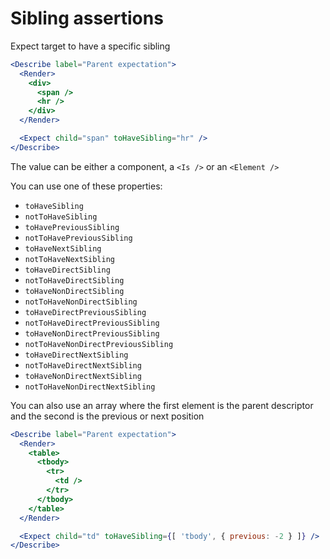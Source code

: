 # Sibling assertions

Expect target to have a specific sibling

```jsx
<Describe label="Parent expectation">
  <Render>
    <div>
      <span />
      <hr />
    </div>
  </Render>

  <Expect child="span" toHaveSibling="hr" />
</Describe>
```

The value can be either a component, a `<Is />` or an `<Element />`

You can use one of these properties:

- `toHaveSibling`
- `notToHaveSibling`
- `toHavePreviousSibling`
- `notToHavePreviousSibling`
- `toHaveNextSibling`
- `notToHaveNextSibling`
- `toHaveDirectSibling`
- `notToHaveDirectSibling`
- `toHaveNonDirectSibling`
- `notToHaveNonDirectSibling`
- `toHaveDirectPreviousSibling`
- `notToHaveDirectPreviousSibling`
- `toHaveNonDirectPreviousSibling`
- `notToHaveNonDirectPreviousSibling`
- `toHaveDirectNextSibling`
- `notToHaveDirectNextSibling`
- `toHaveNonDirectNextSibling`
- `notToHaveNonDirectNextSibling`

You can also use an array where the first element is the parent descriptor and the second is the previous or next position

```jsx
<Describe label="Parent expectation">
  <Render>
    <table>
      <tbody>
        <tr>
          <td />
        </tr>
      </tbody>
    </table>
  </Render>

  <Expect child="td" toHaveSibling={[ 'tbody', { previous: -2 } ]} />
</Describe>
```
